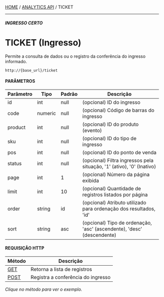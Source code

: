 [HOME](Home) / [ANALYTICS API](IngressoCerto-Analytics-API) / TICKET

*****
##### **INGRESSO CERTO**
# **TICKET (Ingresso)**

Permite a consulta de dados ou o registro da conferência do ingresso informado.

```
http://{base_url}/ticket
```

#### PARÂMETROS

Parâmetro | Tipo    | Padrão     | Descrição
----------|---------|------------|-----------
id        | int     | null       | (opcional) ID do ingresso
code      | numeric | null       | (opcional) Código de barras do ingresso
product   | int     | null       | (opcional) ID do produto (evento)
sku       | int     | null       | (opcional) ID do tipo de ingresso
pos       | int     | null       | (opcional) ID do ponto de venda
status    | int     | null       | (opcional) Filtra ingressos pela situação, '1' (ativo), '0' (Inativo)
page      | int     | 1          | (opcional) Número da página exibida
limit     | int     | 10         | (opcional) Quantidade de registros listados por página
order     | string  | id         | (opcional) Atributo utilizado para ordenação dos resultados, 'id'
sort      | string  | asc        | (opcional) Tipo de ordenação, 'asc' (ascendente), 'desc' (descendente)

#### REQUISIÇÃO HTTP

Método                                          | Descrição
----------------------------------------------- | ---------
[GET](get.md)   | Retorna a lista de registros
[POST](post.md) | Registra a conferência do ingresso

*Clique no método para ver o exemplo.*